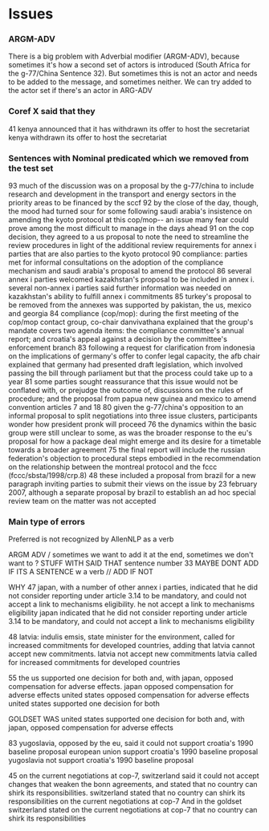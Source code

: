 # Issues
### ARGM-ADV
There is a big problem with Adverbial modifier (ARGM-ADV), because sometimes it's how a second set of actors is
introduced (South Africa for the g-77/China Sentence 32). But sometimes this is not an actor and needs to
be added to the message, and sometimes neither. We can try added to the actor set if there's an actor in ARG-ADV

### Coref X said that they
41	kenya announced that it has withdrawn its offer to host the secretariat
kenya	withdrawn	its offer to host the secretariat


### Sentences with Nominal predicated which we removed from the test set
93	much of the discussion was on a proposal by the g-77/china to include research and development in the transport and energy sectors in the priority areas to be financed by the sccf
92	by the close of the day, though, the mood had turned sour for some following saudi arabia's insistence on amending the kyoto protocol at this cop/mop-- an issue many fear could prove among the most difficult to manage in the days ahead
91	on the cop decision, they agreed to a us proposal to note the need to streamline the review procedures in light of the additional review requirements for annex i parties that are also parties to the kyoto protocol
90	compliance: parties met for informal consultations on the adoption of the compliance mechanism and saudi arabia's proposal to amend the protocol
86	several annex i parties welcomed kazakhstan's proposal to be included in annex i. several non-annex i parties said further information was needed on kazakhstan's ability to fulfill annex i commitments
85	turkey's proposal to be removed from the annexes was supported by pakistan, the us, mexico and georgia
84	compliance (cop/mop): during the first meeting of the cop/mop contact group, co-chair danvivathana explained that the group's mandate covers two agenda items: the compliance committee's annual report; and croatia's appeal against a decision by the committee's enforcement branch
83	following a request for clarification from indonesia on the implications of germany's offer to confer legal capacity, the afb chair explained that germany had presented draft legislation, which involved passing the bill through parliament but that the process could take up to a year
81	some parties sought reassurance that this issue would not be conflated with, or prejudge the outcome of, discussions on the rules of procedure; and the proposal from papua new guinea and mexico to amend convention articles 7 and 18
80	given the g-77/china's opposition to an informal proposal to split negotiations into three issue clusters, participants wonder how president pronk will proceed
76	the dynamics within the basic group were still unclear to some, as was the broader response to the eu's proposal for how a package deal might emerge and its desire for a timetable towards a broader agreement
75	the final report will include the russian federation's objection to procedural steps embodied in the recommendation on the relationship between the montreal protocol and the fccc (fccc/sbsta/1998/crp.8)
48	these included a proposal from brazil for a new paragraph inviting parties to submit their views on the issue by 23 february 2007, although a separate proposal by brazil to establish an ad hoc special review team on the matter was not accepted


### Main type of errors
Preferred is not recognized by AllenNLP as a verb

ARGM ADV / sometimes we want to add it at the end, sometimes we don't want to ?
STUFF WITH SAID THAT sentence number 33
MAYBE DONT ADD IF ITS A SENTENCE w a verb // ADD IF NOT

WHY 
47	japan, with a number of other annex i parties, indicated that he did not consider reporting under article 3.14 to be mandatory, and could not accept a link to mechanisms eligibility.
he	not accept	a link to mechanisms eligibility
japan	indicated	that he did not consider reporting under article 3.14 to be mandatory, and could not accept a link to mechanisms eligibility

48	latvia: indulis emsis, state minister for the environment, called for increased commitments for developed countries, adding that latvia cannot accept new commitments.
latvia	not accept	new commitments
latvia	called	for increased commitments for developed countries

55	the us supported one decision for both and, with japan, opposed compensation for adverse effects.
japan	opposed	compensation for adverse effects
united states	opposed	compensation for adverse effects
united states	supported	one decision for both

GOLDSET WAS 
united states	supported	one decision for both and, with japan, opposed compensation for adverse effects


83	yugoslavia, opposed by the eu, said it could not support croatia's 1990 baseline proposal
european union	support	croatia's 1990 baseline proposal
yugoslavia	not support	croatia's 1990 baseline proposal

45	on the current negotiations at cop-7, switzerland said it could not accept changes that weaken the bonn agreements, and stated that no country can shirk its responsibilities.
switzerland	stated	that no country can shirk its responsibilities on the current negotiations at cop-7
And in the goldset 
switzerland	stated	on the current negotiations at cop-7 that no country can shirk its responsibilities
